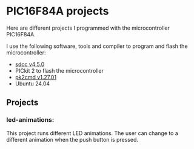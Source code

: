 # PIC16F84A projects

Here are different projects I programmed with the microcontroller PIC16F84A.

I use the following software, tools and compiler to program and flash the microcontroller:
- [sdcc v4.5.0](https://sourceforge.net/projects/sdcc/files/sdcc-linux-amd64/4.5.0/)
- PICkit 2 to flash the microcontroller
- [pk2cmd v1.27.01](https://github.com/jaka-fi/pk2cmd/releases/tag/v1.27.01)
- Ubuntu 24.04

## Projects

### led-animations:
This project runs different LED animations. The user can change to a different animation when the push button is pressed.